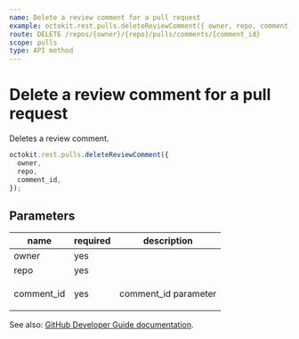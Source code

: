 ```yaml
---
name: Delete a review comment for a pull request
example: octokit.rest.pulls.deleteReviewComment({ owner, repo, comment_id })
route: DELETE /repos/{owner}/{repo}/pulls/comments/{comment_id}
scope: pulls
type: API method
---
```


# Delete a review comment for a pull request

Deletes a review comment.

```js
octokit.rest.pulls.deleteReviewComment({
  owner,
  repo,
  comment_id,
});
```

## Parameters

<table>
  <thead>
    <tr>
      <th>name</th>
      <th>required</th>
      <th>description</th>
    </tr>
  </thead>
  <tbody>
    <tr><td>owner</td><td>yes</td><td>

</td></tr>
<tr><td>repo</td><td>yes</td><td>

</td></tr>
<tr><td>comment_id</td><td>yes</td><td>

comment_id parameter

</td></tr>
  </tbody>
</table>

See also: [GitHub Developer Guide documentation](https://docs.github.com/rest/reference/pulls#delete-a-review-comment-for-a-pull-request).
